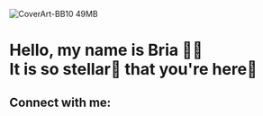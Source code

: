 ![CoverArt-BB10 49MB](https://user-images.githubusercontent.com/57609853/132418783-47e328cd-0b7b-4be3-bfd7-cd635b94fa86.jpg)
# Hello, my name is Bria ✌🏼 <br> It is so **stellar**🌟 that **you're** here📍

## Connect with me:



<!--
**briabytes/briabytes** is a ✨ _special_ ✨ repository because its `README.md` (this file) appears on your GitHub profile.

Here are some ideas to get you started:

- 🔭 I’m currently working on ...
- 🌱 I’m currently learning ...
- 👯 I’m looking to collaborate on ...
- 🤔 I’m looking for help with ...
- 💬 Ask me about ...
- 📫 How to reach me: ...
- 😄 Pronouns: ...
- ⚡ Fun fact: ...
-->
